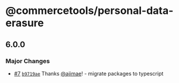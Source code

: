 # @commercetools/personal-data-erasure

## 6.0.0

### Major Changes

- [#7](https://github.com/commercetools/typescript-dev-utilities/pull/7) [`b9719ae`](https://github.com/commercetools/typescript-dev-utilities/commit/b9719ae14873b429c7e0f152a7240ae7fd3f8b93) Thanks [@ajimae](https://github.com/ajimae)! - migrate packages to typescript
